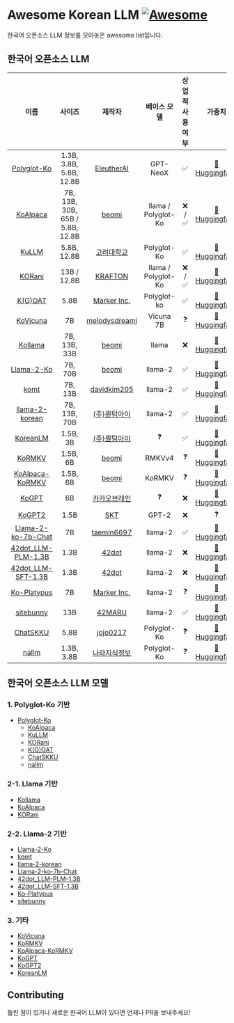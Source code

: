# Awesome Korean LLM [![Awesome](https://awesome.re/badge.svg)](https://awesome.re)

한국어 오픈소스 LLM 정보를 모아놓은 awesome list입니다.

## 한국어 오픈소스 LLM

|                                      이름                                      |               사이즈               |                        제작자                         |       베이스 모델        | 상업적 사용 여부 |                                       가중치                                       |
|:----------------------------------------------------------------------------:|:-------------------------------:|:--------------------------------------------------:|:-------------------:|:---------:|:-------------------------------------------------------------------------------:|
|            [Polyglot-Ko](https://github.com/EleutherAI/polyglot)             |     1.3B, 3.8B, 5.8B, 12.8B     |    [EleutherAI](https://github.com/EleutherAI)     |      GPT-NeoX       |     ✅     | [🤗 Huggingface](https://huggingface.co/EleutherAI/polyglot-ko-12.8b/tree/main) |
|                [KoAlpaca](https://github.com/Beomi/KoAlpaca)                 | 7B, 13B, 30B, 65B / 5.8B, 12.8B |         [beomi](https://github.com/Beomi)          | llama / Polyglot-Ko |  ❌  /  ✅  |     [🤗 Huggingface](https://huggingface.co/beomi/KoAlpaca-Polyglot-12.8B)      |
|                 [KuLLM](https://github.com/nlpai-lab/KULLM)                  |           5.8B, 12.8B           |       [고려대학교](https://github.com/nlpai-lab)        |     Polyglot-Ko     |     ✅     |   [🤗 Huggingface](https://huggingface.co/nlpai-lab/kullm-polyglot-12.8b-v2)    |
|                [KORani](https://github.com/krafton-ai/KORani)                |           13B / 12.8B           |      [KRAFTON](https://github.com/krafton-ai)      | llama / Polyglot-Ko |  ❌  /  ✅  |         [🤗 Huggingface](https://huggingface.co/KRAFTON/KORani-v3-13B)          |
|            [K(G)OAT](https://github.com/Marker-Inc-Korea/K-G-OAT)            |              5.8B               | [Marker Inc.](https://github.com/Marker-Inc-Korea) |     Polyglot-ko     |     ✅     |     [🤗 Huggingface](https://huggingface.co/DopeorNope/KOAT-5.8b/tree/main)     |
|            [KoVicuna](https://github.com/melodysdreamj/KoVicuna)             |               7B                | [melodysdreamj](https://github.com/melodysdreamj)  |      Vicuna 7B      |     ❓     |          [🤗 Huggingface](https://huggingface.co/junelee/ko_vicuna_7b)          |
|             [Kollama](https://huggingface.co/beomi/kollama-33b)              |          7B, 13B, 33B           |         [beomi](https://github.com/Beomi)          |        llama        |     ❌     |           [🤗 Huggingface](https://huggingface.co/beomi/kollama-33b)            |
|           [Llama-2-Ko](https://huggingface.co/beomi/llama-2-ko-7b)           |             7B, 70B             |         [beomi](https://github.com/Beomi)          |       llama-2       |     ✅     |          [🤗 Huggingface](https://huggingface.co/beomi/llama-2-ko-7b)           ||    [KoLlama2](https://github.com/psymon-dev/KoLlama2)    |            ㅇ            |    [psymon-dev](https://github.com/psymon-dev)     |      llama-2       |     ❓     |           [🤗 Huggingface](https://huggingface.co/psymon/KoLlama2-7b)           |
|                 [komt](https://github.com/davidkim205/komt)                  |             7B, 13B             |   [davidkim205](https://github.com/davidkim205)    |       llama-2       |     ✅     |    [🤗 Huggingface](https://huggingface.co/davidkim205/komt-Llama-2-13b-hf)     |
| [llama-2-korean](https://huggingface.co/quantumaikr/llama-2-70b-fb16-korean) |          7B, 13B, 70B           |     [(주)퀀텀아이](https://github.com/quantumaikr)      |       llama-2       |     ✅     |  [🤗 Huggingface](https://huggingface.co/quantumaikr/llama-2-70b-fb16-korean)   |
|             [KoreanLM](https://github.com/quantumaikr/KoreanLM)              |            1.5B, 3B             |     [(주)퀀텀아이](https://github.com/quantumaikr)      |          ❓          |     ✅     |          [🤗 Huggingface](https://huggingface.co/quantumaikr/KoreanLM)          |
|              [KoRMKV](https://huggingface.co/beomi/KoRWKV-1.5B)              |            1.5B, 6B             |         [beomi](https://github.com/Beomi)          |       RMKVv4        |     ❓     |           [🤗 Huggingface](https://huggingface.co/beomi/KoRWKV-1.5B)            |
|      [KoAlpaca-KoRMKV](https://huggingface.co/beomi/KoAlpaca-KoRWKV-6B)      |            1.5B, 6B             |         [beomi](https://github.com/Beomi)          |       KoRMKV        |     ❓     |           [🤗 Huggingface](https://huggingface.co/beomi/KoRWKV-1.5B)            |
|                 [KoGPT](https://github.com/kakaobrain/kogpt)                 |               6B                |      [카카오브레인](https://github.com/kakaobrain)       |          ❓          |     ❌     | [🤗 Huggingface](https://huggingface.co/kakaobrain/kogpt/tree/KoGPT6B-ryan1.5b) |
|                  [KoGPT2](https://github.com/SKT-AI/KoGPT2)                  |              1.5B               |          [SKT](https://github.com/SKT-AI)          |        GPT-2        |     ❌     |                                        ❓                                        |
|    [Llama-2-ko-7b-Chat](https://huggingface.co/kfkas/Llama-2-ko-7b-Chat)     |               7B                |    [taemin6697](https://github.com/taemin6697)     |       llama-2       |     ✅     |        [🤗 Huggingface](https://huggingface.co/kfkas/Llama-2-ko-7b-Chat)        |
|    [42dot_LLM-PLM-1.3B](https://huggingface.co/42dot/42dot_LLM-PLM-1.3B)     |              1.3B               |         [42dot](https://github.com/42dot)          |       llama-2       |     ❌     |        [🤗 Huggingface](https://huggingface.co/42dot/42dot_LLM-PLM-1.3B)        |
|    [42dot_LLM-SFT-1.3B](https://huggingface.co/42dot/42dot_LLM-SFT-1.3B)     |              1.3B               |         [42dot](https://github.com/42dot)          |       llama-2       |     ❌     |        [🤗 Huggingface](https://huggingface.co/42dot/42dot_LLM-SFT-1.3B)        |
|        [Ko-Platypus](https://github.com/Marker-Inc-Korea/KO-Platypus)        |               7B                | [Marker Inc.](https://github.com/Marker-Inc-Korea) |       llama-2       |     ❓     |      [🤗 Huggingface](https://huggingface.co/kyujinpy/KO-Platypus2-7B-ex)       |
|           [sitebunny](https://huggingface.co/42MARU/sitebunny-13b)           |               13B               |      [42MARU](https://huggingface.co/42MARU)       |       llama-2       |     ✅     |          [🤗 Huggingface](https://huggingface.co/42MARU/sitebunny-13b)          |
|           [ChatSKKU](https://huggingface.co/jojo0217/ChatSKKU5.8B)           |              5.8B               |      [jojo0217](https://github.com/JoJo0217)       |     Polyglot-Ko     |     ❓     |         [🤗 Huggingface](https://huggingface.co/jojo0217/ChatSKKU5.8B)          |
|             [nallm](https://github.com/Nara-Information/NA-LLM)              |           1.3B, 3.8B            |   [나라지식정보](https://github.com/Nara-Information)    |     Polyglot-Ko     |     ❓     |  [🤗 Huggingface](https://huggingface.co/Nara-Lab/nallm-polyglot-ko-3.8b-base)  |

## 한국어 오픈소스 LLM 모델

### 1. Polyglot-Ko 기반

- [Polyglot-Ko](https://github.com/EleutherAI/polyglot)
    - [KoAlpaca](https://github.com/Beomi/KoAlpaca)
    - [KuLLM](https://github.com/nlpai-lab/KULLM)
    - [KORani](https://github.com/krafton-ai/KORani)
    - [K(G)OAT](https://github.com/Marker-Inc-Korea/K-G-OAT)
    - [ChatSKKU](https://huggingface.co/jojo0217/ChatSKKU5.8B)
    - [nallm](https://github.com/Nara-Information/NA-LLM)

### 2-1. Llama 기반

- [Kollama](https://huggingface.co/beomi/kollama-33b)
- [KoAlpaca](https://github.com/Beomi/KoAlpaca)
- [KORani](https://github.com/krafton-ai/KORani)

### 2-2. Llama-2 기반

- [Llama-2-Ko](https://huggingface.co/beomi/llama-2-ko-7b)
- [komt](https://github.com/davidkim205/komt)
- [llama-2-korean](https://huggingface.co/quantumaikr/llama-2-70b-fb16-korean)
- [Llama-2-ko-7b-Chat](https://huggingface.co/kfkas/Llama-2-ko-7b-Chat)
- [42dot_LLM-PLM-1.3B](https://huggingface.co/42dot/42dot_LLM-PLM-1.3B)
- [42dot_LLM-SFT-1.3B](https://huggingface.co/42dot/42dot_LLM-SFT-1.3B)
- [Ko-Platypus](https://github.com/Marker-Inc-Korea/KO-Platypus)
- [sitebunny](https://huggingface.co/42MARU/sitebunny-13b)

### 3. 기타

- [KoVicuna](https://github.com/melodysdreamj/KoVicuna)
- [KoRMKV](https://huggingface.co/beomi/KoRWKV-1.5B)
- [KoAlpaca-KoRMKV](https://huggingface.co/beomi/KoAlpaca-KoRWKV-6B)
- [KoGPT](https://github.com/kakaobrain/kogpt)
- [KoGPT2](https://github.com/SKT-AI/KoGPT2)
- [KoreanLM](https://github.com/quantumaikr/KoreanLM)

## Contributing

틀린 점이 있거나 새로운 한국어 LLM이 있다면 언제나 PR을 보내주세요!
